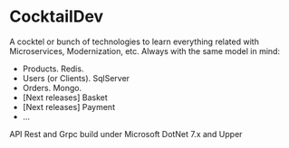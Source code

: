 # CocktailDev
A cocktel or bunch of technologies to learn everything related with Microservices, Modernization, etc.
Always with the same model in mind:
 - Products. Redis.
 - Users (or Clients). SqlServer
 - Orders. Mongo.
 - [Next releases] Basket
 - [Next releases] Payment
 - ...

API Rest and Grpc build under Microsoft DotNet 7.x and Upper
